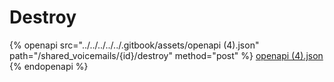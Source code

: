 # Destroy

{% openapi src="../../../../../.gitbook/assets/openapi (4).json" path="/shared_voicemails/{id}/destroy" method="post" %}
[openapi (4).json](<../../../../../.gitbook/assets/openapi (4).json>)
{% endopenapi %}
